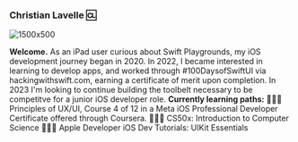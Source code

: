 ### Christian Lavelle 🆑

![1500x500](https://user-images.githubusercontent.com/110639779/212133514-741c5a13-60f2-4e57-bcff-9439ed9d2b25.jpeg)

<b>Welcome.</b><n>
As an iPad user curious about Swift Playgrounds, my iOS development journey began in 2020. In 2022, I became interested in learning to develop apps, and worked through #100DaysofSwiftUI via hackingwithswift.com, earning a certificate of merit upon completion. In 2023 I'm looking to continue building the toolbelt necessary to be competitve for a junior iOS developer role.</n>
</n>
<b>Currently learning paths:</b></n>
👨🏻‍💻 Principles of UX/UI, Course 4 of 12 in a Meta iOS Professional Developer Certificate offered through Coursera. </n>
👨🏻‍💻 CS50x: Introduction to Computer Science</n>
👨🏻‍💻 Apple Developer iOS Dev Tutorials: UIKit Essentials </n>


